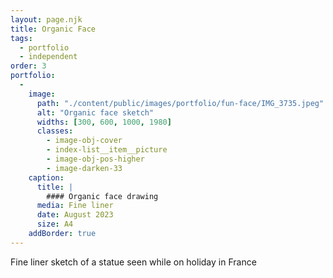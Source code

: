 ```yaml
---
layout: page.njk
title: Organic Face
tags:
  - portfolio
  - independent
order: 3
portfolio:
  -
    image:
      path: "./content/public/images/portfolio/fun-face/IMG_3735.jpeg"
      alt: "Organic face sketch"
      widths: [300, 600, 1000, 1980]
      classes:
        - image-obj-cover
        - index-list__item__picture
        - image-obj-pos-higher
        - image-darken-33
    caption:
      title: |
        #### Organic face drawing
      media: Fine liner
      date: August 2023
      size: A4
    addBorder: true
---
```


Fine liner sketch of a statue seen while on holiday in France

